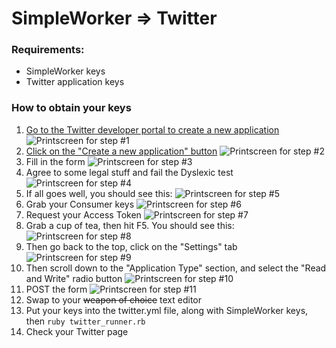 # SimpleWorker => Twitter
### Requirements:
- SimpleWorker keys
- Twitter application keys
### How to obtain your keys
1. [Go to the Twitter developer portal to create a new application](https://dev.twitter.com/apps)
![Printscreen for step #1](http://rubynerd.net/dropbox/simpleworker/twitter/1.png)
2. [Click on the "Create a new application" button](https://dev.twitter.com/apps/new)
![Printscreen for step #2](http://rubynerd.net/dropbox/simpleworker/twitter/2.png)
3. Fill in the form
![Printscreen for step #3](http://rubynerd.net/dropbox/simpleworker/twitter/3.png)
4. Agree to some legal stuff and fail the Dyslexic test
![Printscreen for step #4](http://rubynerd.net/dropbox/simpleworker/twitter/4.png)
5. If all goes well, you should see this:
![Printscreen for step #5](http://rubynerd.net/dropbox/simpleworker/twitter/5.png)
6. Grab your Consumer keys
![Printscreen for step #6](http://rubynerd.net/dropbox/simpleworker/twitter/6.png)
7. Request your Access Token
![Printscreen for step #7](http://rubynerd.net/dropbox/simpleworker/twitter/7.png)
8. Grab a cup of tea, then hit F5. You should see this:
![Printscreen for step #8](http://rubynerd.net/dropbox/simpleworker/twitter/8.png)
9. Then go back to the top, click on the "Settings" tab
![Printscreen for step #9](http://rubynerd.net/dropbox/simpleworker/twitter/9.png)
10. Then scroll down to the "Application Type" section, and select the "Read and Write" radio button
![Printscreen for step #10](http://rubynerd.net/dropbox/simpleworker/twitter/10.png)
11. POST the form
![Printscreen for step #11](http://rubynerd.net/dropbox/simpleworker/twitter/11.png)
12. Swap to your <del>weapon of choice</del> text editor
13. Put your keys into the twitter.yml file, along with SimpleWorker keys, then ```ruby twitter_runner.rb```
14. Check your Twitter page



